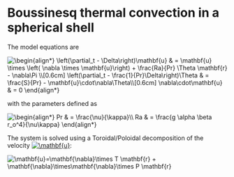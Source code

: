 # Boussinesq thermal convection in a spherical shell

The model equations are

<img src="https://latex.codecogs.com/svg.latex?\inline&space;\begin{align*}&space;\left(\partial_t&space;-&space;\Delta\right)\mathbf{u}&space;&&space;=&space;\mathbf{u}&space;\times&space;\left(&space;\nabla&space;\times&space;\mathbf{u}\right)&space;&plus;&space;\frac{Ra}{Pr}&space;\Theta&space;\mathbf{r}&space;-&space;\nabla\Pi&space;\\[0.6cm]&space;\left(\partial_t&space;-&space;\frac{1}{Pr}\Delta\right)\Theta&space;&&space;=&space;\frac{S}{Pr}&space;-&space;\mathbf{u}\cdot\nabla\Theta\\[0.6cm]&space;\nabla\cdot\mathbf{u}&space;&&space;=&space;0&space;\end{align*}" title="\begin{align*} \left(\partial_t - \Delta\right)\mathbf{u} & = \mathbf{u} \times \left( \nabla \times \mathbf{u}\right) + \frac{Ra}{Pr} \Theta \mathbf{r} - \nabla\Pi \\[0.6cm] \left(\partial_t - \frac{1}{Pr}\Delta\right)\Theta & = \frac{S}{Pr} - \mathbf{u}\cdot\nabla\Theta\\[0.6cm] \nabla\cdot\mathbf{u} & = 0 \end{align*}" />

with the parameters defined as

<img src="https://latex.codecogs.com/svg.latex?\inline&space;\begin{align*}&space;Pr&space;&&space;=&space;\frac{\nu}{\kappa}\\&space;Ra&space;&&space;=&space;\frac{g&space;\alpha&space;\beta&space;r_o^4}{\nu\kappa}&space;\end{align*}" title="\begin{align*} Pr & = \frac{\nu}{\kappa}\\ Ra & = \frac{g \alpha \beta r_o^4}{\nu\kappa} \end{align*}" />

The system is solved using a Toroidal/Poloidal decomposition of the velocity <a href="https://www.codecogs.com/eqnedit.php?latex=\inline&space;\mathbf{u}" target="_blank"><img src="https://latex.codecogs.com/svg.latex?\inline&space;\mathbf{u}" title="\mathbf{u}" /></a>:

<img src="https://latex.codecogs.com/svg.latex?\inline&space;\mathbf{u}=\mathbf{\nabla}\times&space;T&space;\mathbf{r}&space;&plus;&space;\mathbf{\nabla}\times\mathbf{\nabla}\times&space;P&space;\mathbf{r}" title="\mathbf{u}=\mathbf{\nabla}\times T \mathbf{r} + \mathbf{\nabla}\times\mathbf{\nabla}\times P \mathbf{r}" />
